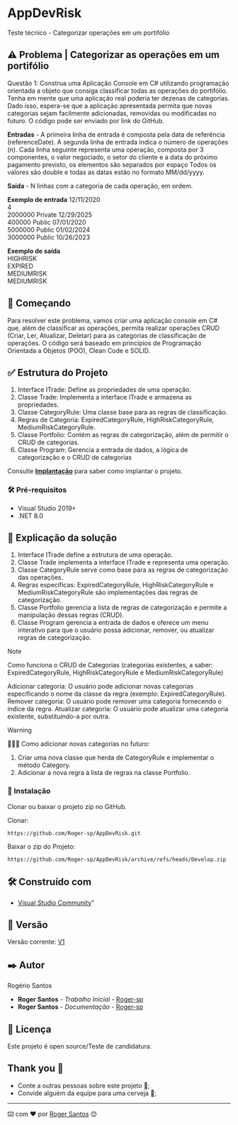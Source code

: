 # 						AppDevRisk

Teste técnico - Categorizar operações em um portifólio

## ⚠️ Problema | Categorizar as operações em um portifólio 

Questão 1: Construa uma Aplicação Console em C# utilizando programação orientada a objeto que 
consiga classificar todas as operações do portifólio. 
Tenha em mente que uma aplicação real poderia ter dezenas de categorias. Dado isso, espera-se que a 
aplicação apresentada permita que novas categorias sejam facilmente adicionadas, removidas ou 
modificadas no futuro. 
O código pode ser enviado por link do GitHub. 
 
**Entradas**
     - A primeira linha de entrada é composta pela data de referência (referenceDate). 
A segunda linha de entrada indica o número de operações (n). 
Cada linha seguinte representa uma operação, composta por 3 componentes, o valor negociado, o setor 
do cliente e a data do próximo pagamento previsto, os elementos são separados por espaço 
Todos os valores são double e todas as datas estão no formato MM/dd/yyyy. 
 
**Saída** 
     - N linhas com a categoria de cada operação, em ordem. 
 
**Exemplo de entrada**
	12/11/2020  
	4  
	2000000 Private 12/29/2025  
	400000  Public  07/01/2020  
	5000000 Public  01/02/2024  
	3000000 Public  10/26/2023  
 
**Exemplo de saída**  
	HIGHRISK  
	EXPIRED  
	MEDIUMRISK  
	MEDIUMRISK

## 🚀 Começando

Para resolver este problema, vamos criar uma aplicação console em C# que, além de classificar as operações, 
permita realizar operações CRUD (Criar, Ler, Atualizar, Deletar) para as categorias de classificação de operações.
O código será baseado em princípios de Programação Orientada a Objetos (POO), Clean Code e SOLID.

## ✅ Estrutura do Projeto

1. Interface ITrade: Define as propriedades de uma operação.
2. Classe Trade: Implementa a interface ITrade e armazena as propriedades.
3. Classe CategoryRule: Uma classe base para as regras de classificação.
4. Regras de Categoria: ExpiredCategoryRule, HighRiskCategoryRule, MediumRiskCategoryRule.
5. Classe Portfolio: Contém as regras de categorização, além de permitir o CRUD de categorias.
6. Classe Program: Gerencia a entrada de dados, a lógica de categorização e o CRUD de categorias
 
Consulte **[Implantação](#-implanta%C3%A7%C3%A3o)** para saber como implantar o projeto.

### 🛠️ Pré-requisitos

* Visual Studio 2019+
* .NET 8.0

## 📣 Explicação da solução

1. Interface ITrade define a estrutura de uma operação.
2. Classe Trade implementa a interface ITrade e representa uma operação.
3. Classe CategoryRule serve como base para as regras de categorização das operações.
4. Regras específicas: ExpiredCategoryRule, HighRiskCategoryRule e MediumRiskCategoryRule são implementações das regras de categorização.
5. Classe Portfolio gerencia a lista de regras de categorização e permite a manipulação dessas regras (CRUD).
6. Classe Program gerencia a entrada de dados e oferece um menu interativo para que o usuário possa adicionar, remover, ou atualizar regras de categorização.

> [!NOTE] 
> Como funciona o CRUD de Categorias (categorias existentes, a saber: ExpiredCategoryRule, HighRiskCategoryRule e  MediumRiskCategoryRule)

Adicionar categoria: O usuário pode adicionar novas categorias especificando o nome da classe da regra (exemplo: ExpiredCategoryRule).
Remover categoria: O usuário pode remover uma categoria fornecendo o índice da regra.
Atualizar categoria: O usuário pode atualizar uma categoria existente, substituindo-a por outra.

> [!WARNING]
🚨🚨🚨 Como adicionar novas categorias no futuro:

1. Criar uma nova classe que herda de CategoryRule e implementar o método Category.
2. Adicionar a nova regra à lista de regras na classe Portfolio.

### 🔧 Instalação

Clonar ou baixar o projeto zip no GitHub.

Clonar:

```
https://github.com/Roger-sp/AppDevRisk.git
```

Baixar o zip do Projeto:

```
https://github.com/Roger-sp/AppDevRisk/archive/refs/heads/Develop.zip
```

## 🛠️ Construído com

* [Visual Studio Community](https://visualstudio.microsoft.com/pt-br/vs/)"

## 📌 Versão

Versão corrente: [V1](https://github.com/Roger-sp/AppDevRisk/tree/Develop)

## ✒️ Autor

Rogério Santos

* **Roger Santos** - *Trabalho Inicial* - [Roger-sp](https://github.com/Roger-sp/AppDevRisk/tree/Develop)
* **Roger Santos** - *Documentação* - [Roger-sp](https://github.com/Roger-sp/AppDevRisk/blob/Develop/README.md)

## 📄 Licença

Este projeto é open source/Teste de candidatura.

## Thank you 🙏

* Conte a outras pessoas sobre este projeto 📢;
* Convide alguém da equipe para uma cerveja 🍺;

---
⌨️ com ❤️ por [Roger Santos](https://github.com/Roger-sp) 😊
